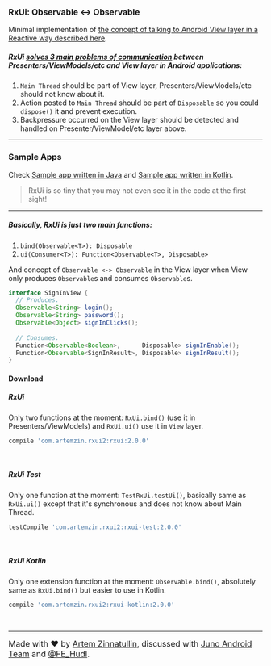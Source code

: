 ### RxUi: Observable <-> Observable

Minimal implementation of [the concept of talking to Android View layer in a Reactive way described here](https://artemzin.com/blog/rxui-talking-to-android-view-layer-in-a-reactive-way/).

##### RxUi [solves 3 main problems of communication](https://artemzin.com/blog/rxui-talking-to-android-view-layer-in-a-reactive-way/) between Presenters/ViewModels/etc and View layer in Android applications:

1. `Main Thread` should be part of View layer, Presenters/ViewModels/etc should not know about it.
2. Action posted to `Main Thread` should be part of `Disposable` so you could `dispose()` it and prevent execution.
3. Backpressure occurred on the View layer should be detected and handled on Presenter/ViewModel/etc layer above.

---

### Sample Apps

Check [Sample app written in Java](rxui-sample-java/src/main/java/com/artemzin/rxui/sample/java) and [Sample app written in Kotlin](rxui-sample-kotlin/src/main/kotlin/com/artemzin/rxui/sample/kotlin). 

>RxUi is so tiny that you may not even see it in the code at the first sight!

---

##### Basically, RxUi is just two main functions:

1. `bind(Observable<T>): Disposable`
2. `ui(Consumer<T>): Function<Observable<T>, Disposable>`

And concept of `Observable <-> Observable` in the View layer when View only produces `Observable`s and consumes `Observable`s.

```java
interface SignInView {
  // Produces.
  Observable<String> login();
  Observable<String> password();
  Observable<Object> signInClicks();
  
  // Consumes.
  Function<Observable<Boolean>,      Disposable> signInEnable();
  Function<Observable<SignInResult>, Disposable> signInResult();
}
```

#### Download

##### RxUi

Only two functions at the moment: `RxUi.bind()` (use it in Presenters/ViewModels) and `RxUi.ui()` use it in `View` layer.

```groovy
compile 'com.artemzin.rxui2:rxui:2.0.0'
```
&nbsp;
##### RxUi Test

Only one function at the moment: `TestRxUi.testUi()`, basically same as `RxUi.ui()` except that it's synchronous and does not know about Main Thread.

```groovy
testCompile 'com.artemzin.rxui2:rxui-test:2.0.0'
```

&nbsp;
##### RxUi Kotlin

Only one extension function at the moment: `Observable.bind()`, absolutely same as `RxUi.bind()` but easier to use in Kotlin.

```groovy
compile 'com.artemzin.rxui2:rxui-kotlin:2.0.0'
```

&nbsp;

---

<font size="3">Made with :heart: by [Artem Zinnatullin](https://twitter.com/artem_zin), discussed with [Juno Android Team](https://gojuno.com) and [@FE_Hudl](https://twitter.com/FE_Hudl).</font>
